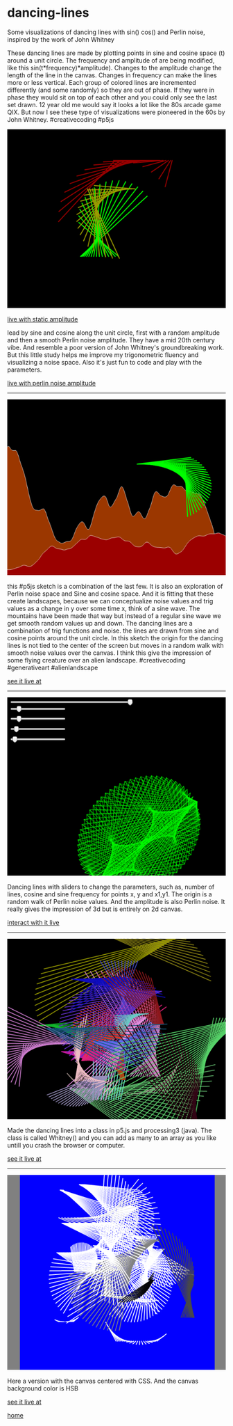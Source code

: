 # dancing-lines
Some visualizations of dancing lines with sin() cos() and Perlin noise, inspired by the work of John Whitney

These dancing lines are made by plotting points in sine and cosine space  (t) around a unit circle.  The frequency and amplitude of are being modified, like this sin(t*frequency)*amplitude). Changes to the amplitude change the length of the line in the canvas. Changes in frequency can make the lines more or less vertical. Each group of colored lines are incremented differently (and some randomly) so they are out of phase. If they were in phase they would sit on top of each other and you could only see the last set drawn. 12 year old me would say it looks a lot like the 80s arcade game QIX. But now I see these type of visualizations were pioneered in the 60s by John Whitney. #creativecoding #p5js

![dancinglines](dancinglines1.png)

[live with static amplitude](https://editor.p5js.org/greggelong/present/fD0xkweGJ)

lead by sine and cosine along the unit circle, first with a random amplitude and then a smooth Perlin noise amplitude. They have a mid 20th century vibe. And resemble a poor version of John Whitney's groundbreaking work. But this little study helps me improve my trigonometric fluency and visualizing a noise space. Also it's just fun to code and play with the parameters.

[live with perlin noise amplitude](https://editor.p5js.org/greggelong/present/OCijfputu)

******************

![dancingLinesLandscape](dancingLinesLandscape.png)

this #p5js sketch is a combination of the last few. It is also an exploration of Perlin noise space and Sine and cosine space. And it is fitting that these create landscapes, because we can conceptualize noise values and trig values as a change in y over some time x, think of a sine wave. The mountains have been made that way but instead of a regular sine wave we get smooth random values up and down. The dancing lines are a combination of trig functions and noise. the lines are drawn from sine and cosine points around the unit circle. In this sketch the origin for the dancing lines is not tied to the center of the screen but moves in a random walk with smooth noise values over the canvas. I think this give the impression of some flying creature over an alien landscape. #creativecoding #generativeart #alienlandscape

[see it live at](https://editor.p5js.org/greggelong/present/snkn8QBzB)

******************

![dancingLinesSlider](dancingLinesSlider.png)

Dancing lines with sliders to change the parameters, such as, number of lines, cosine and sine frequency for points x, y and x1,y1. The origin is a random walk of Perlin noise values. And the amplitude is also Perlin noise. It really gives the impression of 3d but is entirely on 2d canvas. 

[interact with it live](https://editor.p5js.org/greggelong/present/HqR86nvlg)

**********************
![whitneyClassArray25](whitneyClassArray25.png)

Made the dancing lines into a class in p5.js and processing3 (java).  The class is called Whitney() and you can add as many to an array as you like untill you crash the browser or computer. 

[see it live at](https://editor.p5js.org/greggelong/present/AS6tC3Uoz)



**********************
![whitneyClassArrayBkgnrd](whitneyClassArrayBkgrnd.png)

Here a version with the canvas centered with CSS. And the canvas background color is HSB

[see it live at](https://editor.p5js.org/greggelong/present/Ppd9281I6)

[home](https://greggelong.github.io/)
